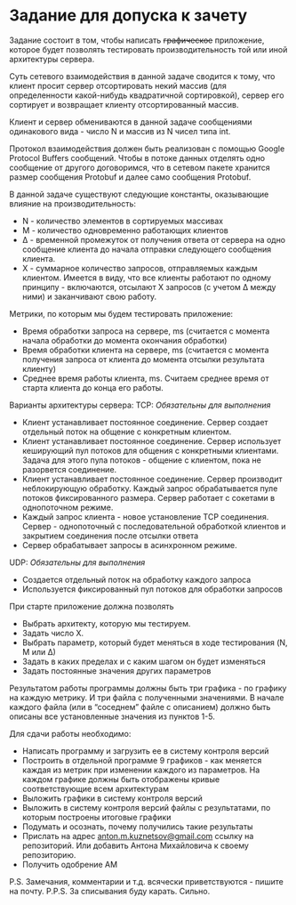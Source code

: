 # Задание для допуска к зачету

Задание состоит в том, чтобы написать  ~~графическое~~ приложение,
которое будет позволять тестировать производительность той или иной
архитектуры сервера.

Суть сетевого взаимодействия в данной задаче сводится к тому, что
клиент просит сервер отсортировать некий массив (для определенности
какой-нибудь квадратичной сортировкой), сервер его сортирует и 
возвращает клиенту отсортированный массив.

Клиент и сервер обмениваются в данной задаче сообщениями одинакового 
вида - число N и массив из N чисел типа int.

Протокол взаимодействия должен быть реализован с помощью Google 
Protocol Buffers сообщений. Чтобы в потоке данных отделять одно 
сообщение от другого договоримся, что в сетевом пакете хранится 
размер сообщения Protobuf и далее само сообщения Protobuf.

В данной задаче существуют следующие константы, оказывающие влияние 
на производительность:
* N - количество элементов в сортируемых массивах
* M - количество одновременно работающих клиентов
* ∆ - временной промежуток от получения ответа от сервера на одно 
сообщение клиента до начала  отправки следующего сообщения клиента. 
* X - суммарное количество запросов, отправляемых каждым клиентом. 
Имеется в виду, что все клиенты работают по одному принципу - 
включаются, отсылают X запросов (с учетом ∆ между ними) и заканчивают 
свою работу.

Метрики, по которым мы будем тестировать приложение:
* Время обработки запроса на сервере, ms (считается с момента начала
обработки до момента 
окончания обработки)
* Время обработки клиента на сервере, ms (считается с момента
получения запроса от клиента до 
момента отсылки результата клиенту)
* Среднее время работы клиента, ms. Считаем среднее время от старта
клиента до конца его работы.

Варианты архитектуры сервера:
TCP:
	*Обязательны для выполнения*
* Клиент устанавливает постоянное соединение. Сервер создает 
отдельный поток на общение с конкретным клиентом.
* Клиент устанавливает постоянное соединение. Сервер использует 
кеширующий пул потоков для общения с конкретными клиентами. Задача
для этого пула потоков - общение с  клиентом, пока не разорвется 
соединение.
* Клиент устанавливает постоянное соединение. Сервер производит 
неблокирующую обработку. Каждый  запрос обрабатывается пуле потоков 
фиксированного размера. Сервер  работает с сокетами в однопоточном 
режиме.
* Каждый запрос клиента - новое установление TCP соединения. Сервер -
однопоточный с  последовательной обработкой клиентов и закрытием 
соединения после отсылки ответа
* Сервер обрабатывает запросы в асинхронном режиме.

UDP:
	*Обязательны для выполнения*
* Создается отдельный поток на обработку каждого запроса
* Используется фиксированный пул потоков для обработки запросов

При старте приложение должна позволять
* Выбрать архитекту, которую мы тестируем.
* Задать число X.
* Выбрать параметр, который будет меняться в ходе тестирования 
(N, M или ∆)
* Задать в каких пределах и с каким шагом он будет изменяться
* Задать постоянные значения других параметров

Результатом работы программы должны быть три графика - по графику на
каждую метрику. И три файла с полученными значениями. В начале
каждого файла (или в “соседнем” файле с описанием) должно быть
описаны все установленные значения из пунктов 1-5.

Для сдачи работы необходимо:
* Написать программу и загрузить ее в систему контроля версий
* Построить в отдельной программе 9 графиков - как меняется каждая из
метрик при изменении каждого из параметров. На каждом графике должны
быть отображены кривые соответствующие всем архитектурам
* Выложить графики в систему контроля версий
* Выложить в систему контроля версий файлы с результатами, по которым
построены итоговые графики
* Подумать и осознать, почему получились такие результаты
* Прислать на адрес 
[anton.m.kuznetsov@gmail.com](mailto:anton.m.kuznetsov@gmail.com)
ссылку на репозиторий. Или добавить Антона  Михайловича к своему 
репозиторию.
* Получить одобрение АМ

P.S. Замечания, комментарии и т.д. всячески приветствуются - пишите на почту.
P.P.S. За списывания буду карать. Сильно.
